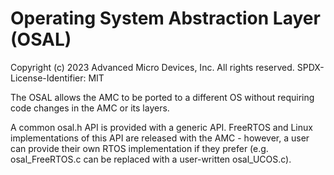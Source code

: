 # Operating System Abstraction Layer (OSAL)

Copyright (c) 2023 Advanced Micro Devices, Inc. All rights reserved.
SPDX-License-Identifier: MIT

The OSAL allows the AMC to be ported to a different OS without requiring code changes in the AMC or its layers.

A common osal.h API is provided with a generic API. FreeRTOS and Linux implementations of this API are released with the AMC - however, a user can provide their own RTOS implementation if they prefer (e.g. osal_FreeRTOS.c can be replaced with a user-written osal_UCOS.c).

